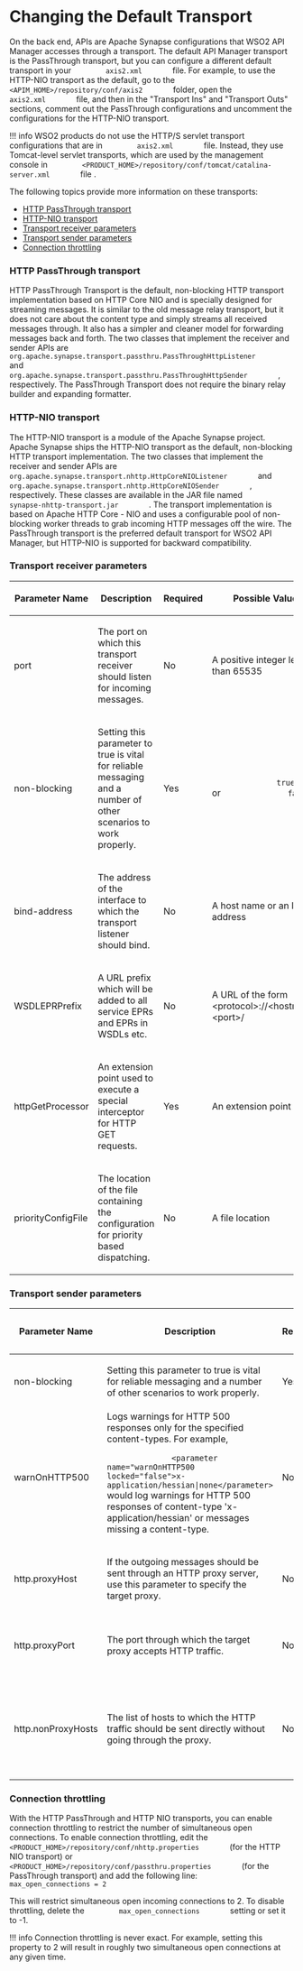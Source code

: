 # Changing the Default Transport

On the back end, APIs are Apache Synapse configurations that WSO2 API Manager accesses through a transport. The default API Manager transport is the PassThrough transport, but you can configure a different default transport in your `         axis2.xml        ` file. For example, to use the HTTP-NIO transport as the default, go to the `         <APIM_HOME>/repository/conf/axis2        ` folder, open the `         axis2.xml        ` file, and then in the "Transport Ins" and "Transport Outs" sections, comment out the PassThrough configurations and uncomment the configurations for the HTTP-NIO transport.

!!! info
WSO2 products do not use the HTTP/S servlet transport configurations that are in `         axis2.xml        ` file. Instead, they use Tomcat-level servlet transports, which are used by the management console in `         <PRODUCT_HOME>/repository/conf/tomcat/catalina-server.xml        ` file .


The following topics provide more information on these transports:

-   [HTTP PassThrough transport](#ChangingtheDefaultTransport-HTTPPassThroughtransport)
-   [HTTP-NIO transport](#ChangingtheDefaultTransport-HTTP-NIOtransport)
-   [Transport receiver parameters](#ChangingtheDefaultTransport-Transportreceiverparameters)
-   [Transport sender parameters](#ChangingtheDefaultTransport-Transportsenderparameters)
-   [Connection throttling](#ChangingtheDefaultTransport-Connectionthrottling)

### HTTP PassThrough transport

HTTP PassThrough Transport is the default, non-blocking HTTP transport implementation based on HTTP Core NIO and is specially designed for streaming messages. It is similar to the old message relay transport, but it does not care about the content type and simply streams all received messages through. It also has a simpler and cleaner model for forwarding messages back and forth. The two classes that implement the receiver and sender APIs are `         org.apache.synapse.transport.passthru.PassThroughHttpListener        ` and `         org.apache.synapse.transport.passthru.PassThroughHttpSender        ` , respectively. The PassThrough Transport does not require the binary relay builder and expanding formatter.

### HTTP-NIO transport

The HTTP-NIO transport is a module of the Apache Synapse project. Apache Synapse ships the HTTP-NIO transport as the default, non-blocking HTTP transport implementation. The two classes that implement the receiver and sender APIs are `         org.apache.synapse.transport.nhttp.HttpCoreNIOListener        ` and `         org.apache.synapse.transport.nhttp.HttpCoreNIOSender        ` , respectively. These classes are available in the JAR file named `         synapse-nhttp-transport.jar        ` . The transport implementation is based on Apache HTTP Core - NIO and uses a configurable pool of non-blocking worker threads to grab incoming HTTP messages off the wire. The PassThrough transport is the preferred default transport for WSO2 API Manager, but HTTP-NIO is supported for backward compatibility.

### Transport receiver parameters

<table>
<colgroup>
<col width="20%" />
<col width="20%" />
<col width="20%" />
<col width="20%" />
<col width="20%" />
</colgroup>
<thead>
<tr class="header">
<th><p>Parameter Name</p></th>
<th><p>Description</p></th>
<th><p>Required</p></th>
<th><p>Possible Values</p></th>
<th><p>Default Value</p></th>
</tr>
</thead>
<tbody>
<tr class="odd">
<td><p>port</p></td>
<td><p>The port on which this transport receiver should listen for incoming messages.</p></td>
<td><p>No</p></td>
<td><p>A positive integer less than 65535</p></td>
<td><p>8280</p></td>
</tr>
<tr class="even">
<td><p>non-blocking</p></td>
<td><p>Setting this parameter to true is vital for reliable messaging and a number of other scenarios to work properly.</p></td>
<td><p>Yes</p></td>
<td><p><code>              true             </code> or <code>              false             </code> <em><br />
</em></p></td>
<td><p><code>              true             </code></p></td>
</tr>
<tr class="odd">
<td><p>bind-address</p></td>
<td><p>The address of the interface to which the transport listener should bind.</p></td>
<td><p>No</p></td>
<td><p>A host name or an IP address</p></td>
<td><p>127.0.0.1</p></td>
</tr>
<tr class="even">
<td><p>WSDLEPRPrefix</p></td>
<td><p>A URL prefix which will be added to all service EPRs and EPRs in WSDLs etc.</p></td>
<td><p>No</p></td>
<td><p>A URL of the form &lt;protocol&gt;://&lt;hostname&gt;:&lt;port&gt;/</p></td>
<td><p></p></td>
</tr>
<tr class="odd">
<td><p>httpGetProcessor</p></td>
<td><p>An extension point used to execute a special interceptor for HTTP GET requests.</p></td>
<td><p>Yes</p></td>
<td><p>An extension point</p></td>
<td><p><code>              org.wso2.carbon.mediation.transport.handlers                            .PassThroughNHttpGetProcessor             </code></p></td>
</tr>
<tr class="even">
<td><p>priorityConfigFile</p></td>
<td><p>The location of the file containing the configuration for priority based dispatching.</p></td>
<td><p>No</p></td>
<td><p>A file location</p></td>
<td></td>
</tr>
</tbody>
</table>

### Transport sender parameters

<table>
<colgroup>
<col width="20%" />
<col width="20%" />
<col width="20%" />
<col width="20%" />
<col width="20%" />
</colgroup>
<thead>
<tr class="header">
<th><p>Parameter Name</p></th>
<th><p>Description</p></th>
<th><p>Required</p></th>
<th><p>Possible Values</p></th>
<th><p>Default Value</p></th>
</tr>
</thead>
<tbody>
<tr class="odd">
<td><p>non-blocking</p></td>
<td><p>Setting this parameter to true is vital for reliable messaging and a number of other scenarios to work properly.</p></td>
<td>Yes</td>
<td><code>             true            </code> or <code>             false            </code></td>
<td><code>             true            </code></td>
</tr>
<tr class="even">
<td>warnOnHTTP500</td>
<td>Logs warnings for HTTP 500 responses only for the specified content-types. For example,
<p><code>              &lt;parameter name=&quot;warnOnHTTP500 locked=&quot;false&quot;&gt;x-application/hessian|none&lt;/parameter&gt;             </code> would log warnings for HTTP 500 responses of content-type 'x-application/hessian' or messages missing a content-type.</p></td>
<td>No</td>
<td>A list of content types separated by &quot;|&quot;</td>
<td></td>
</tr>
<tr class="odd">
<td><p>http.proxyHost</p></td>
<td><p>If the outgoing messages should be sent through an HTTP proxy server, use this parameter to specify the target proxy.</p></td>
<td><p>No</p></td>
<td><p>A host name or an IP address</p></td>
<td><p></p></td>
</tr>
<tr class="even">
<td><p>http.proxyPort</p></td>
<td><p>The port through which the target proxy accepts HTTP traffic.</p></td>
<td><p>No</p></td>
<td><p>A positive integer less than 65535</p></td>
<td><p></p></td>
</tr>
<tr class="odd">
<td><p>http.nonProxyHosts</p></td>
<td><p>The list of hosts to which the HTTP traffic should be sent directly without going through the proxy.</p></td>
<td><p>No</p></td>
<td><p>A list of host names or IP addresses separated by '|'</p></td>
<td><p></p></td>
</tr>
</tbody>
</table>

### Connection throttling

With the HTTP PassThrough and HTTP NIO transports, you can enable connection throttling to restrict the number of simultaneous open connections. To enable connection throttling, edit the `         <PRODUCT_HOME>/repository/conf/nhttp.properties        ` (for the HTTP NIO transport) or `         <PRODUCT_HOME>/repository/conf/passthru.properties        ` (for the PassThrough transport) and add the following line: `         max_open_connections = 2        `

This will restrict simultaneous open incoming connections to 2. To disable throttling, delete the `         max_open_connections        ` setting or set it to -1.

!!! info
Connection throttling is never exact. For example, setting this property to 2 will result in roughly two simultaneous open connections at any given time.


